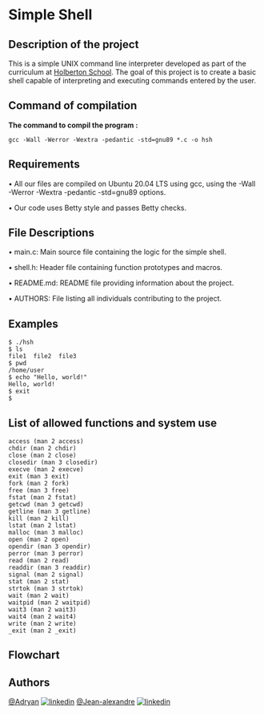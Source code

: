 # Simple Shell

## Description of the project

This is a simple UNIX command line interpreter developed as part of the curriculum at [Holberton School](https://www.holbertonschool.com/). The goal of this project is to create a basic shell capable of interpreting and executing commands entered by the user.

## Command of compilation

**The command to compil the program :**

~~~
gcc -Wall -Werror -Wextra -pedantic -std=gnu89 *.c -o hsh
~~~

## Requirements

• All our files are compiled on Ubuntu 20.04 LTS using gcc, using the -Wall -Werror -Wextra -pedantic -std=gnu89 options.

• Our code uses Betty style and passes Betty checks.

## File Descriptions

• main.c: Main source file containing the logic for the simple shell.

• shell.h: Header file containing function prototypes and macros.

• README.md: README file providing information about the project.

• AUTHORS: File listing all individuals contributing to the project.

## Examples

~~~
$ ./hsh
$ ls
file1  file2  file3
$ pwd
/home/user
$ echo "Hello, world!"
Hello, world!
$ exit
$
~~~

## List of allowed functions and system use

    access (man 2 access)
    chdir (man 2 chdir)
    close (man 2 close)
    closedir (man 3 closedir)
    execve (man 2 execve)
    exit (man 3 exit)
    fork (man 2 fork)
    free (man 3 free)
    fstat (man 2 fstat)
    getcwd (man 3 getcwd)
    getline (man 3 getline)
    kill (man 2 kill)
    lstat (man 2 lstat)
    malloc (man 3 malloc)
    open (man 2 open)
    opendir (man 3 opendir)
    perror (man 3 perror)
    read (man 2 read)
    readdir (man 3 readdir)
    signal (man 2 signal)
    stat (man 2 stat)
    strtok (man 3 strtok)
    wait (man 2 wait)
    waitpid (man 2 waitpid)
    wait3 (man 2 wait3)
    wait4 (man 2 wait4)
    write (man 2 write)
    _exit (man 2 _exit)

## Flowchart

## Authors

[@Adryan](https://www.github.com/Adrybest)
[![linkedin](https://img.shields.io/badge/linkedin-0A66C2?style=for-the-badge&logo=linkedin&logoColor=white)](https://www.linkedin.com/in/adryan-bestard-973090305/)
[@Jean-alexandre](https://www.github.com/omega-jean)
[![linkedin](https://img.shields.io/badge/linkedin-0A66C2?style=for-the-badge&logo=linkedin&logoColor=white)](https://www.linkedin.com/in/jean-alexandre-roger-4541172b5/)
